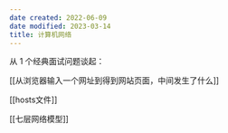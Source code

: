```yaml
---
date created: 2022-06-09
date modified: 2023-03-14
title: 计算机网络
---
```


从 1 个经典面试问题谈起：

[[从浏览器输入一个网址到得到网站页面，中间发生了什么]]

[[hosts文件]]

[[七层网络模型]]
